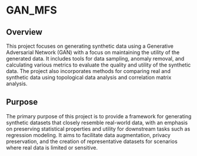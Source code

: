 # GAN_MFS

## Overview

This project focuses on generating synthetic data using a Generative Adversarial Network (GAN) with a focus on maintaining the utility of the generated data. It includes tools for data sampling, anomaly removal, and calculating various metrics to evaluate the quality and utility of the synthetic data. The project also incorporates methods for comparing real and synthetic data using topological data analysis and correlation matrix analysis.

## Purpose

The primary purpose of this project is to provide a framework for generating synthetic datasets that closely resemble real-world data, with an emphasis on preserving statistical properties and utility for downstream tasks such as regression modeling. It aims to facilitate data augmentation, privacy preservation, and the creation of representative datasets for scenarios where real data is limited or sensitive.
